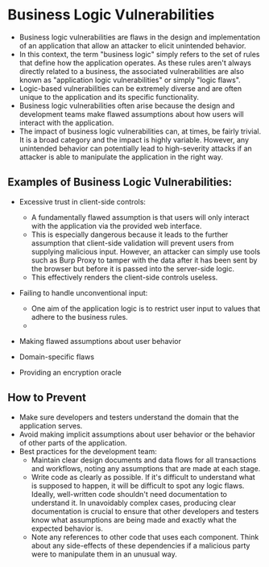# Business Logic Vulnerabilities
* Business logic vulnerabilities are flaws in the design and implementation of an application that allow an attacker to elicit unintended behavior.
* In this context, the term "business logic" simply refers to the set of rules that define how the application operates. As these rules aren't always directly related to a business, the associated vulnerabilities are also known as "application logic vulnerabilities" or simply "logic flaws".
* Logic-based vulnerabilities can be extremely diverse and are often unique to the application and its specific functionality.
* Business logic vulnerabilities often arise because the design and development teams make flawed assumptions about how users will interact with the application.
* The impact of business logic vulnerabilities can, at times, be fairly trivial. It is a broad category and the impact is highly variable. However, any unintended behavior can potentially lead to high-severity attacks if an attacker is able to manipulate the application in the right way.


## Examples of Business Logic Vulnerabilities:
* Excessive trust in client-side controls:
  - A fundamentally flawed assumption is that users will only interact with the application via the provided web interface.
  - This is especially dangerous because it leads to the further assumption that client-side validation will prevent users from supplying malicious input. However, an attacker can simply use tools such as Burp Proxy to tamper with the data after it has been sent by the browser but before it is passed into the server-side logic.
  - This effectively renders the client-side controls useless.
    
* Failing to handle unconventional input:
  - One aim of the application logic is to restrict user input to values that adhere to the business rules.
  - 
* Making flawed assumptions about user behavior
* Domain-specific flaws
* Providing an encryption oracle


## How to Prevent
* Make sure developers and testers understand the domain that the application serves.
* Avoid making implicit assumptions about user behavior or the behavior of other parts of the application.
* Best practices for the development team:
  - Maintain clear design documents and data flows for all transactions and workflows, noting any assumptions that are made at each stage.
  - Write code as clearly as possible. If it's difficult to understand what is supposed to happen, it will be difficult to spot any logic flaws. Ideally, well-written code shouldn't need documentation to understand it. In unavoidably complex cases, producing clear documentation is crucial to ensure that other developers and testers know what assumptions are being made and exactly what the expected behavior is.
  - Note any references to other code that uses each component. Think about any side-effects of these dependencies if a malicious party were to manipulate them in an unusual way.

